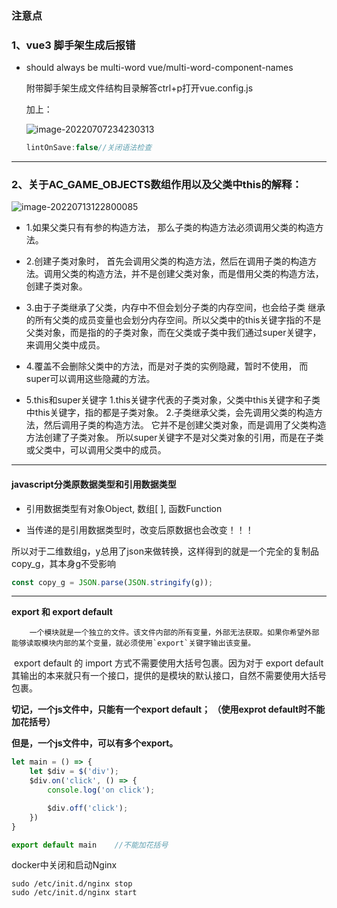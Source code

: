 ### 注意点

### 1、vue3 脚手架生成后报错 

+ should always be multi-word vue/multi-word-component-names

    附带脚手架生成文件结构目录解答ctrl+p打开vue.config.js

    加上：

    ![image-20220707234230313](../AppData/Roaming/Typora/typora-user-images/image-20220707234230313.png)

    ```javascript
    lintOnSave:false//关闭语法检查
    ```

---




### 2、关于AC_GAME_OBJECTS数组作用以及父类中this的解释：


![image-20220713122800085](../AppData/Roaming/Typora/typora-user-images/image-20220713122800085.png)

+ 1.如果父类只有有参的构造方法，
    那么子类的构造方法必须调用父类的构造方法。

+ 2.创建子类对象时，
    首先会调用父类的构造方法，然后在调用子类的构造方法。调用父类的构造方法，并不是创建父类对象，而是借用父类的构造方法，创建子类对象。


+ 3.由于子类继承了父类，内存中不但会划分子类的内存空间，也会给子类
    继承的所有父类的成员变量也会划分内存空间。所以父类中的this关键字指的不是父类对象，而是指的的子类对象，而在父类或子类中我们通过super关键字，来调用父类中成员。

+ 4.覆盖不会删除父类中的方法，而是对子类的实例隐藏，暂时不使用，
    而super可以调用这些隐藏的方法。
    
+ 5.this和super关键字
    			1.this关键字代表的子类对象，父类中this关键字和子类中this关键字，指的都是子类对象。
        			2.子类继承父类，会先调用父类的构造方法，然后调用子类的构造方法。
        			  它并不是创建父类对象，而是调用了父类构造方法创建了子类对象。
      所以super关键字不是对父类对象的引用，而是在子类或父类中，可以调用父类中的成员。	
      
      

---

#### javascript分类原数据类型和引用数据类型

+ 引用数据类型有对象Object, 数组[ ], 函数Function

+ 当传递的是引用数据类型时，改变后原数据也会改变！！！

所以对于二维数组g，y总用了json来做转换，这样得到的就是一个完全的复制品copy_g，其本身g不受影响

```javascript
const copy_g = JSON.parse(JSON.stringify(g));
```



---



**export 和 export default**

 		一个模块就是一个独立的文件。该文件内部的所有变量，外部无法获取。如果你希望外部能够读取模块内部的某个变量，就必须使用`export`关键字输出该变量。

​		export default 的 import 方式不需要使用大括号包裹。因为对于 export default 其输出的本来就只有一个接口，提供的是模块的默认接口，自然不需要使用大括号包裹。

**切记，一个js文件中，只能有一个export default； （使用exprot default时不能加花括号）**

**但是，一个js文件中，可以有多个export。**

```javascript
let main = () => {
    let $div = $('div');
    $div.on('click', () => {
        console.log('on click');

        $div.off('click');
    })
}

export default main    //不能加花括号
```



docker中关闭和启动Nginx

```shell
sudo /etc/init.d/nginx stop
sudo /etc/init.d/nginx start
```




